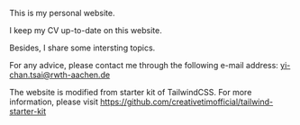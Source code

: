 This is my personal website.

I keep my CV up-to-date on this website.

Besides, I share some intersting topics.

For any advice, please contact me through the following e-mail address:
yi-chan.tsai@rwth-aachen.de

The website is modified from starter kit of TailwindCSS.
For more information, please visit
https://github.com/creativetimofficial/tailwind-starter-kit
